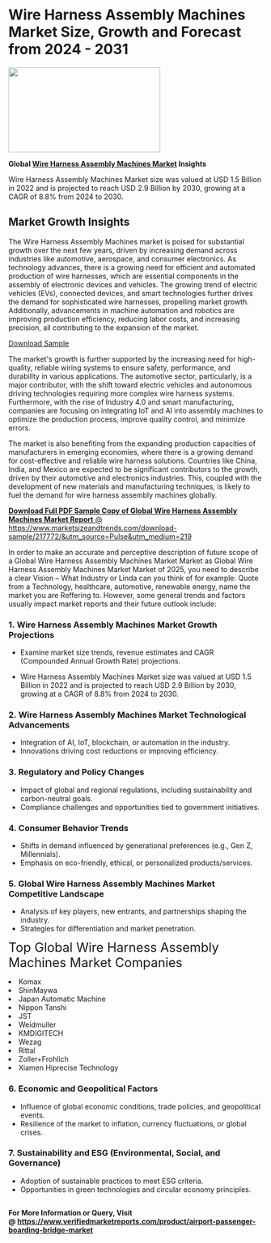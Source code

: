 <H1>Wire Harness Assembly Machines Market Size, Growth and Forecast from 2024 - 2031</H1><img class="aligncenter size-medium wp-image-584254" src="https://thirdeyenews.in/wp-content/uploads/2024/09/Global-Market-Research-300x168.jpeg" alt="" width="300" height="168" /><p><strong>Global&nbsp;<a href="https://www.marketsizeandtrends.com/download-sample/217772/&amp;utm_source=Pulse&amp;utm_medium=219">Wire Harness Assembly Machines Market</a> Insights</strong></p><p>Wire Harness Assembly Machines Market size was valued at USD 1.5 Billion in 2022 and is projected to reach USD 2.9 Billion by 2030, growing at a CAGR of 8.8% from 2024 to 2030.</p><p><h2>Market Growth Insights</h2> <p>The Wire Harness Assembly Machines market is poised for substantial growth over the next few years, driven by increasing demand across industries like automotive, aerospace, and consumer electronics. As technology advances, there is a growing need for efficient and automated production of wire harnesses, which are essential components in the assembly of electronic devices and vehicles. The growing trend of electric vehicles (EVs), connected devices, and smart technologies further drives the demand for sophisticated wire harnesses, propelling market growth. Additionally, advancements in machine automation and robotics are improving production efficiency, reducing labor costs, and increasing precision, all contributing to the expansion of the market.</p> <p><a href="#">Download Sample</a></p> <p>The market's growth is further supported by the increasing need for high-quality, reliable wiring systems to ensure safety, performance, and durability in various applications. The automotive sector, particularly, is a major contributor, with the shift toward electric vehicles and autonomous driving technologies requiring more complex wire harness systems. Furthermore, with the rise of Industry 4.0 and smart manufacturing, companies are focusing on integrating IoT and AI into assembly machines to optimize the production process, improve quality control, and minimize errors.</p> <p>The market is also benefiting from the expanding production capacities of manufacturers in emerging economies, where there is a growing demand for cost-effective and reliable wire harness solutions. Countries like China, India, and Mexico are expected to be significant contributors to the growth, driven by their automotive and electronics industries. This, coupled with the development of new materials and manufacturing techniques, is likely to fuel the demand for wire harness assembly machines globally.</p> <p><a href="#"></p><p><span class=""><strong>Download Full PDF Sample Copy of Global Wire Harness Assembly Machines Market Report</strong> @ <a href="https://www.marketsizeandtrends.com/download-sample/217772/&amp;utm_source=Pulse&amp;utm_medium=219" target="_blank">https://www.marketsizeandtrends.com/download-sample/217772/&amp;utm_source=Pulse&amp;utm_medium=219</a></span></p><p>In order to make an accurate and perceptive description of future scope of a Global&nbsp;Wire Harness Assembly Machines Market Market as Global&nbsp;Wire Harness Assembly Machines Market Market of 2025, you need to describe a clear Vision &ndash; What Industry or Linda can you think of for example: Quote from a Technology, healthcare, automotive, renewable energy, name the market you are Reffering to. However, some general trends and factors usually impact market reports and their future outlook include:</p><h3>1.&nbsp;<strong>Wire Harness Assembly Machines Market Growth Projections</strong></h3><ul><li>Examine market size trends, revenue estimates and CAGR (Compounded Annual Growth Rate) projections.</li><li><p>Wire Harness Assembly Machines Market size was valued at USD 1.5 Billion in 2022 and is projected to reach USD 2.9 Billion by 2030, growing at a CAGR of 8.8% from 2024 to 2030.</p></li></ul><h3>2.&nbsp;<strong>Wire Harness Assembly Machines Market Technological Advancements</strong></h3><ul><li>Integration of AI, IoT, blockchain, or automation in the industry.</li><li>Innovations driving cost reductions or improving efficiency.</li></ul><h3>3.&nbsp;<strong>Regulatory and Policy Changes</strong></h3><ul><li>Impact of global and regional regulations, including sustainability and carbon-neutral goals.</li><li>Compliance challenges and opportunities tied to government initiatives.</li></ul><h3>4.&nbsp;<strong>Consumer Behavior Trends</strong></h3><ul><li>Shifts in demand influenced by generational preferences (e.g., Gen Z, Millennials).</li><li>Emphasis on eco-friendly, ethical, or personalized products/services.</li></ul><h3>5.&nbsp;<strong>Global Wire Harness Assembly Machines Market Competitive Landscape</strong></h3><ul><li>Analysis of key players, new entrants, and partnerships shaping the industry.</li><li>Strategies for differentiation and market penetration.</li></ul><p data-pm-slice="1 1 []"><span style="color: inherit; font-family: inherit; font-size: 25px;">Top Global Wire Harness Assembly Machines Market Companies</span></p><div class="" data-test-id=""><p><li>Komax</li><li> ShinMaywa</li><li> Japan Automatic Machine</li><li> Nippon Tanshi</li><li> JST</li><li> Weidmuller</li><li> KMDIGITECH</li><li> Wezag</li><li> Rittal</li><li> Zoller+Frohlich</li><li> Xiamen Hiprecise Technology</li></p></div><h3>6.&nbsp;<strong>Economic and Geopolitical Factors</strong></h3><ul><li>Influence of global economic conditions, trade policies, and geopolitical events.</li><li>Resilience of the market to inflation, currency fluctuations, or global crises.</li></ul><h3>7.&nbsp;<strong>Sustainability and ESG (Environmental, Social, and Governance)</strong></h3><ul><li>Adoption of sustainable practices to meet ESG criteria.</li><li>Opportunities in green technologies and circular economy principles.</li></ul><h2><strong style="font-size: 14px;">For More Information or Query, Visit @&nbsp;</strong><a style="background-color: #ffffff; font-size: 14px;" href="https://www.marketsizeandtrends.com/report/wire-harness-assembly-machines-market/" target="_blank">https://www.verifiedmarketreports.com/product/airport-passenger-boarding-bridge-market</a></h2>
